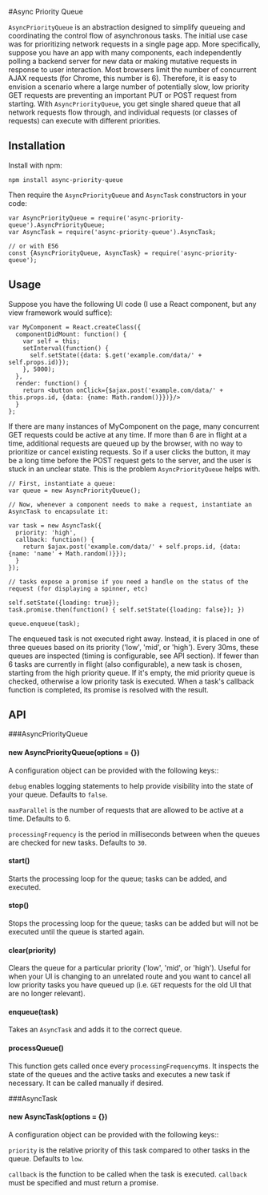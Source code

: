 #Async Priority Queue

`AsyncPriorityQueue` is an abstraction designed to simplify queueing and coordinating the control flow of asynchronous tasks. The initial use case was for prioritizing network requests in a single page app. More specifically, suppose you have an app with many components, each independently polling a backend server for new data or making mutative requests in response to user interaction. Most browsers limit the number of concurrent AJAX requests (for Chrome, this number is 6). Therefore, it is easy to envision a scenario where a large number of potentially slow, low priority GET requests are preventing an important PUT or POST request from starting. With `AsyncPriorityQueue`, you get single shared queue that all network requests flow through, and individual requests (or classes of requests) can execute with different priorities.

## Installation

Install with npm:

```
npm install async-priority-queue
```

Then require the `AsyncPriorityQueue` and `AsyncTask` constructors in your code:

```
var AsyncPriorityQueue = require('async-priority-queue').AsyncPriorityQueue;
var AsyncTask = require('async-priority-queue').AsyncTask;

// or with ES6
const {AsyncPriorityQueue, AsyncTask} = require('async-priority-queue');
```

## Usage
Suppose you have the following UI code (I use a React component, but any view framework would suffice):

```
var MyComponent = React.createClass({
  componentDidMount: function() {
    var self = this;
    setInterval(function() {
      self.setState({data: $.get('example.com/data/' + self.props.id)});
    }, 5000);
  },
  render: function() {
    return <button onClick={$ajax.post('example.com/data/' + this.props.id, {data: {name: Math.random()}})}/>
  }
};
```

If there are many instances of MyComponent on the page, many concurrent GET requests could be active at any time. If more than 6 are in flight at a time, additional requests are queued up by the browser, with no way to prioritize or cancel existing requests. So if a user clicks the button, it may be a long time before the POST request gets to the server, and the user is stuck in an unclear state. This is the problem `AsyncPriorityQueue` helps with.

```
// First, instantiate a queue:
var queue = new AsyncPriorityQueue();

// Now, whenever a component needs to make a request, instantiate an AsyncTask to encapsulate it:

var task = new AsyncTask({
  priority: 'high', 
  callback: function() {
    return $ajax.post('example.com/data/' + self.props.id, {data: {name: 'name' + Math.random()}});
  }
});

// tasks expose a promise if you need a handle on the status of the request (for displaying a spinner, etc)

self.setState({loading: true});
task.promise.then(function() { self.setState({loading: false}); })

queue.enqueue(task);
```

The enqueued task is not executed right away. Instead, it is placed in one of three queues based on its priority ('low', 'mid', or 'high'). Every 30ms, these queues are inspected (timing is configurable, see API section). If fewer than 6 tasks are currently in flight (also configurable), a new task is chosen, starting from the high priority queue. If it's empty, the mid priority queue is checked, otherwise a low priority task is executed. When a task's callback function is completed, its promise is resolved with the result.

## API

###AsyncPriorityQueue

#### new AsyncPriorityQueue(options = {})
A configuration object can be provided with the following keys::

`debug` enables logging statements to help provide visibility into the state of your queue. Defaults to `false`.

`maxParallel` is the number of requests that are allowed to be active at a time. Defaults to 6.

`processingFrequency` is the period in milliseconds between when the queues are checked for new tasks. Defaults to `30`.

#### start()

Starts the processing loop for the queue; tasks can be added, and executed.

#### stop()

Stops the processing loop for the queue; tasks can be added but will not be executed until the queue is started again.

#### clear(priority)

Clears the queue for a particular priority ('low', 'mid', or 'high'). Useful for when your UI is changing to an unrelated route and you want to cancel all low priority tasks you have queued up (i.e. `GET` requests for the old UI that are no longer relevant).

#### enqueue(task)

Takes an `AsyncTask` and adds it to the correct queue.

#### processQueue()

This function gets called once every `processingFrequency`ms. It inspects the state of the queues and the active tasks and executes a new task if necessary. It can be called manually if desired.

###AsyncTask

#### new AsyncTask(options = {})
A configuration object can be provided with the following keys::

`priority` is the relative priority of this task compared to other tasks in the queue. Defaults to `low`.

`callback` is the function to be called when the task is executed. `callback` must be specified and must return a promise.



